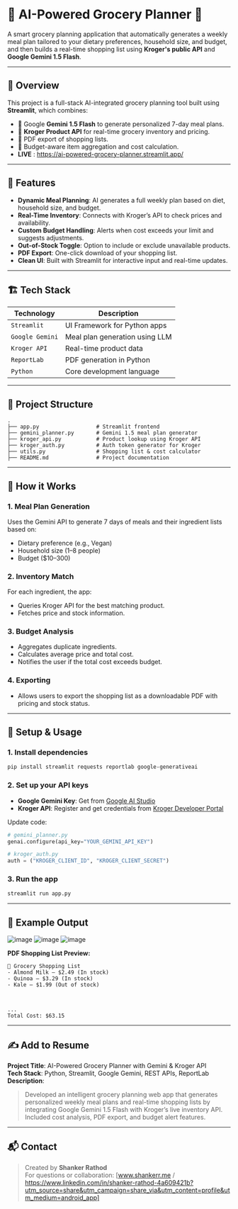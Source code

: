 
# 🧠 AI-Powered Grocery Planner 🛒

A smart grocery planning application that automatically generates a weekly meal plan tailored to your dietary preferences, household size, and budget, and then builds a real-time shopping list using **Kroger's public API** and **Google Gemini 1.5 Flash**.

---

## 📌 Overview

This project is a full-stack AI-integrated grocery planning tool built using **Streamlit**, which combines:
- 🧠 Google **Gemini 1.5 Flash** to generate personalized 7-day meal plans.
- 🛒 **Kroger Product API** for real-time grocery inventory and pricing.
- 📄 PDF export of shopping lists.
- 🧮 Budget-aware item aggregation and cost calculation.
- **LIVE** : https://ai-powered-grocery-planner.streamlit.app/

---

## 🚀 Features

- **Dynamic Meal Planning**: AI generates a full weekly plan based on diet, household size, and budget.
- **Real-Time Inventory**: Connects with Kroger’s API to check prices and availability.
- **Custom Budget Handling**: Alerts when cost exceeds your limit and suggests adjustments.
- **Out-of-Stock Toggle**: Option to include or exclude unavailable products.
- **PDF Export**: One-click download of your shopping list.
- **Clean UI**: Built with Streamlit for interactive input and real-time updates.

---

## 🏗️ Tech Stack

| Technology     | Description                        |
|----------------|------------------------------------|
| `Streamlit`    | UI Framework for Python apps       |
| `Google Gemini`| Meal plan generation using LLM     |
| `Kroger API`   | Real-time product data             |
| `ReportLab`    | PDF generation in Python           |
| `Python`       | Core development language          |

---

## 📂 Project Structure

```
.
├── app.py                  # Streamlit frontend
├── gemini_planner.py       # Gemini 1.5 meal plan generator
├── kroger_api.py           # Product lookup using Kroger API
├── kroger_auth.py          # Auth token generator for Kroger
├── utils.py                # Shopping list & cost calculator
├── README.md               # Project documentation
```

---

## 🔑 How it Works

### 1. Meal Plan Generation
Uses the Gemini API to generate 7 days of meals and their ingredient lists based on:
- Dietary preference (e.g., Vegan)
- Household size (1–8 people)
- Budget ($10–300)

### 2. Inventory Match
For each ingredient, the app:
- Queries Kroger API for the best matching product.
- Fetches price and stock information.

### 3. Budget Analysis
- Aggregates duplicate ingredients.
- Calculates average price and total cost.
- Notifies the user if the total cost exceeds budget.

### 4. Exporting
- Allows users to export the shopping list as a downloadable PDF with pricing and stock status.

---

## 🔐 Setup & Usage

### 1. Install dependencies

```bash
pip install streamlit requests reportlab google-generativeai
```

### 2. Set up your API keys

- **Google Gemini Key**: Get from [Google AI Studio](https://makersuite.google.com/)
- **Kroger API**: Register and get credentials from [Kroger Developer Portal](https://developer.kroger.com)

Update code:

```python
# gemini_planner.py
genai.configure(api_key="YOUR_GEMINI_API_KEY")

# kroger_auth.py
auth = ("KROGER_CLIENT_ID", "KROGER_CLIENT_SECRET")
```

### 3. Run the app

```bash
streamlit run app.py
```

---


## 📄 Example Output

![image](https://github.com/user-attachments/assets/da3a730d-9000-4b36-85dc-177fdb9159e5)
![image](https://github.com/user-attachments/assets/6f69cc80-eeae-4aaa-8503-8be4b1ada2eb)
![image](https://github.com/user-attachments/assets/17347bf2-a980-4a98-b395-bdbb84c85897)

**PDF Shopping List Preview:**

```
🧾 Grocery Shopping List
- Almond Milk — $2.49 (In stock)
- Quinoa — $3.29 (In stock)
- Kale — $1.99 (Out of stock)



...
Total Cost: $63.15
```

---

## ✍️ Add to Resume

**Project Title**: AI-Powered Grocery Planner with Gemini & Kroger API  
**Tech Stack**: Python, Streamlit, Google Gemini, REST APIs, ReportLab  
**Description**:
> Developed an intelligent grocery planning web app that generates personalized weekly meal plans and real-time shopping lists by integrating Google Gemini 1.5 Flash with Kroger’s live inventory API. Included cost analysis, PDF export, and budget alert features.

---

## 📬 Contact

> Created by **Shanker Rathod**  
> For questions or collaboration: [www.shankerr.me / https://www.linkedin.com/in/shanker-rathod-4a609421b?utm_source=share&utm_campaign=share_via&utm_content=profile&utm_medium=android_app]
